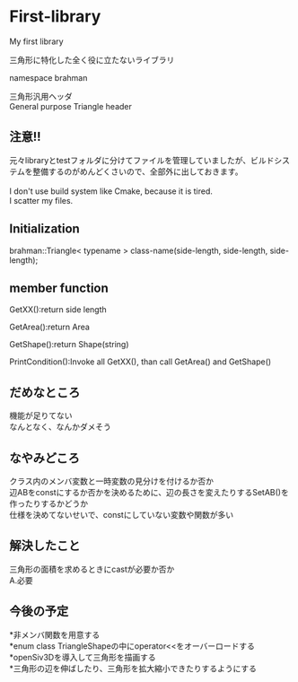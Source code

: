# First-library
My first library

三角形に特化した全く役に立たないライブラリ

namespace brahman<br>

三角形汎用ヘッダ<br>
General purpose Triangle header<br>

## 注意!!
元々libraryとtestフォルダに分けてファイルを管理していましたが、ビルドシステムを整備するのがめんどくさいので、全部外に出しておきます。<br>
<br>
I don't use build system like Cmake, because it is tired.<br>
I scatter my files.

## Initialization
brahman::Triangle< typename > class-name(side-length, side-length, side-length);

## member function
GetXX():return side length<br>

GetArea():return Area<br>

GetShape():return Shape(string)<br>

PrintCondition():Invoke all GetXX(), than call GetArea() and GetShape()

## だめなところ
機能が足りてない<br>
なんとなく、なんかダメそう

## なやみどころ
クラス内のメンバ変数と一時変数の見分けを付けるか否か<br>
辺ABをconstにするか否かを決めるために、辺の長さを変えたりするSetAB()を作ったりするかどうか<br>
仕様を決めてないせいで、constにしていない変数や関数が多い

## 解決したこと
三角形の面積を求めるときにcastが必要か否か<br>
A.必要

## 今後の予定
*非メンバ関数を用意する<br>
*enum class TriangleShapeの中にoperator<<をオーバーロードする<br>
*openSiv3Dを導入して三角形を描画する<br>
*三角形の辺を伸ばしたり、三角形を拡大縮小できたりするようにする